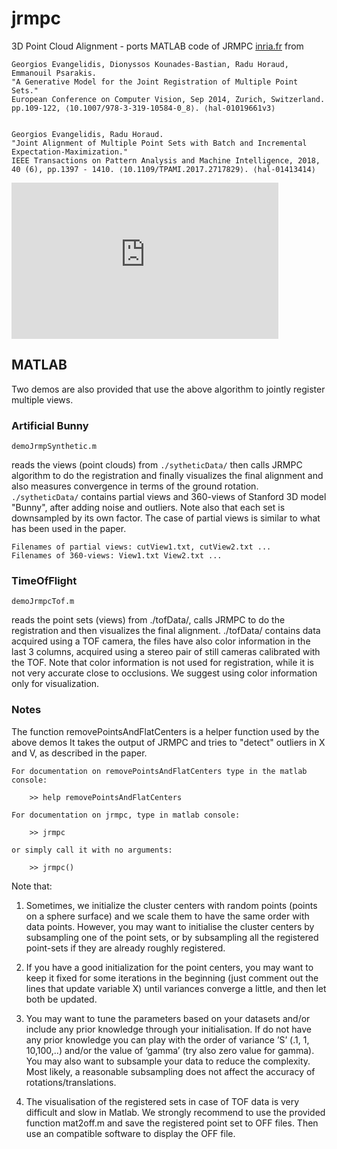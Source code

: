 # jrmpc
3D Point Cloud Alignment - ports MATLAB code of JRMPC [inria.fr](https://team.inria.fr/perception/research/jrmpc/) from

```
Georgios Evangelidis, Dionyssos Kounades-Bastian, Radu Horaud, Emmanouil Psarakis. 
"A Generative Model for the Joint Registration of Multiple Point Sets."
European Conference on Computer Vision, Sep 2014, Zurich, Switzerland. 
pp.109-122, ⟨10.1007/978-3-319-10584-0_8⟩. ⟨hal-01019661v3⟩


Georgios Evangelidis, Radu Horaud. 
"Joint Alignment of Multiple Point Sets with Batch and Incremental Expectation-Maximization."
IEEE Transactions on Pattern Analysis and Machine Intelligence, 2018, 
40 (6), pp.1397 - 1410. ⟨10.1109/TPAMI.2017.2717829⟩. ⟨hal-01413414⟩
```

<iframe width="427" height="250" src="https://www.youtube.com/embed/aWLD4QXCKI0" title="Joint registration of Armadillo views (JRMPC algorithm)" frameborder="0" allow="accelerometer; autoplay; clipboard-write; encrypted-media; gyroscope; picture-in-picture; web-share" referrerpolicy="strict-origin-when-cross-origin" allowfullscreen></iframe>

## MATLAB

Two demos are also provided that use the above algorithm to jointly register multiple views.

### Artificial Bunny

```
demoJrmpSynthetic.m
```

reads the views (point clouds) from `./sytheticData/` then
calls JRMPC algorithm to do the registration and finally visualizes the final alignment
and also measures convergence in terms of the ground rotation. 
`./sytheticData/` contains partial views and 360-views of Stanford 3D model 
"Bunny", after adding noise and outliers. Note also that each set is downsampled 
by its own factor. The case of partial views is similar to what has been used in 
the paper. 

```
Filenames of partial views: cutView1.txt, cutView2.txt ...
Filenames of 360-views: View1.txt View2.txt ...
```

### TimeOfFlight

```
demoJrmpcTof.m
``` 

reads the point sets (views) from ./tofData/, calls JRMPC to do the registration
and then visualizes the final alignment. ./tofData/ contains data acquired using a TOF camera,
the files have also color information in the last 3 columns, acquired using a stereo pair of
still cameras calibrated with the TOF. Note that color information is not used for registration, 
while it is not very accurate close to occlusions. We suggest using color information
only for visualization.

### Notes

The function removePointsAndFlatCenters is a helper function used by the above demos
It takes the output of JRMPC and tries to "detect" outliers in X and V, as described in the
paper.

```
For documentation on removePointsAndFlatCenters type in the matlab console:

    >> help removePointsAndFlatCenters

For documentation on jrmpc, type in matlab console:

    >> jrmpc

or simply call it with no arguments:

    >> jrmpc()
```    


Note that:

1) Sometimes, we initialize the cluster centers with random points (points on a sphere surface) 
and we scale them to have the same order with data points. However, you may want 
to initialise the cluster centers by subsampling one of the point sets, 
or by subsampling all the registered point-sets if they are already roughly registered. 

2) If you have a good initialization for the point centers, 
you may want to keep it fixed for some iterations in the beginning (just comment out the 
lines that update variable X) until variances converge a little, 
and then let both be updated. 

3) You may want to tune the parameters based on your datasets and/or include any prior knowledge
through your initialisation. 
If do not have any prior knowledge you can play with the order of variance ’S’ (.1, 1, 10,100,..) 
and/or the value of ‘gamma’ (try also zero value for gamma). 
You may also want to subsample your data to reduce the complexity. 
Most likely, a reasonable subsampling does not affect the accuracy of rotations/translations.

4) The visualisation of the registered sets in case of TOF data is very difficult and slow in Matlab. 
We strongly recommend to use the provided function mat2off.m and save the 
registered point set to OFF files. Then use an compatible software to display the OFF file.